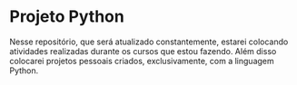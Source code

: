 # Projeto Python
Nesse repositório, que será atualizado constantemente, estarei colocando atividades realizadas durante os cursos que estou fazendo.
Além disso colocarei projetos pessoais criados, exclusivamente, com a linguagem Python.

